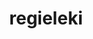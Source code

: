 ---
id: 894
title: regieleki
types: [electric]
image: https://raw.githubusercontent.com/PokeAPI/sprites/master/sprites/pokemon/894.png
---